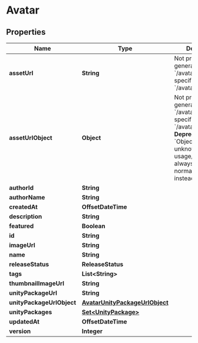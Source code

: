 

# Avatar


## Properties

Name | Type | Description | Notes
------------ | ------------- | ------------- | -------------
**assetUrl** | **String** | Not present from general serach &#x60;/avatars&#x60;, only on specific requests &#x60;/avatars/{avatarId}&#x60;. |  [optional]
**assetUrlObject** | **Object** | Not present from general serach &#x60;/avatars&#x60;, only on specific requests &#x60;/avatars/{avatarId}&#x60;. **Deprecation:** &#x60;Object&#x60; has unknown usage/fields, and is always empty. Use normal &#x60;Url&#x60; field instead. |  [optional]
**authorId** | **String** |  | 
**authorName** | **String** |  |  [readonly]
**createdAt** | **OffsetDateTime** |  |  [readonly]
**description** | **String** |  | 
**featured** | **Boolean** |  | 
**id** | **String** |  | 
**imageUrl** | **String** |  | 
**name** | **String** |  | 
**releaseStatus** | **ReleaseStatus** |  | 
**tags** | **List&lt;String&gt;** |  | 
**thumbnailImageUrl** | **String** |  | 
**unityPackageUrl** | **String** |  | 
**unityPackageUrlObject** | [**AvatarUnityPackageUrlObject**](AvatarUnityPackageUrlObject.md) |  | 
**unityPackages** | [**Set&lt;UnityPackage&gt;**](UnityPackage.md) |  | 
**updatedAt** | **OffsetDateTime** |  | 
**version** | **Integer** |  |  [readonly]



